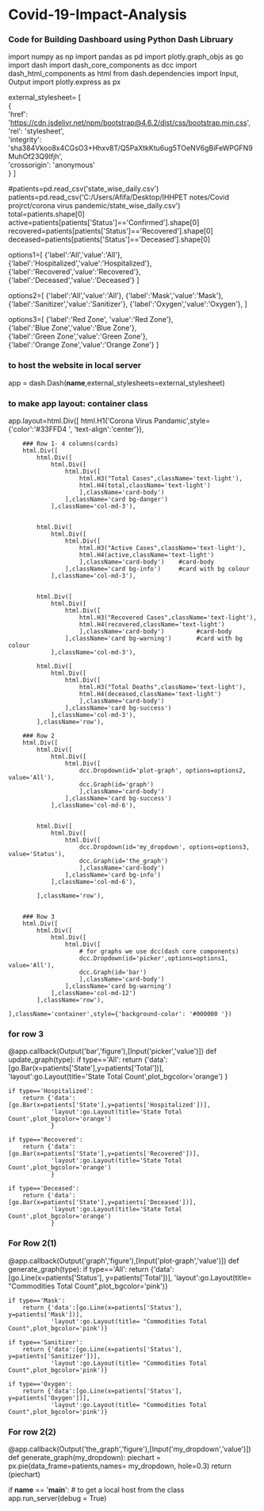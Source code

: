 # Covid-19-Impact-Analysis

### Code for Building Dashboard using Python Dash Libruary

import numpy as np 
import pandas as pd 
import plotly.graph_objs as go 
import dash 
import dash_core_components as dcc 
import dash_html_components as html 
from dash.dependencies import Input, Output 
import plotly.express as px 
 
external_stylesheet= [    
    {      
        'href': 'https://cdn.jsdelivr.net/npm/bootstrap@4.6.2/dist/css/bootstrap.min.css',         
        'rel': 'stylesheet',         
        'integrity': 'sha384Vkoo8x4CGsO3+Hhxv8T/Q5PaXtkKtu6ug5TOeNV6gBiFeWPGFN9MuhOf23Q9Ifjh',         
        'crossorigin': 'anonymous'    
     } 
] 

#patients=pd.read_csv('state_wise_daily.csv')
patients=pd.read_csv('C:/Users/Afifa/Desktop/IHHPET notes/Covid projrct/corona virus pandemic/state_wise_daily.csv')
total=patients.shape[0]
active=patients[patients['Status']=='Confirmed'].shape[0]
recovered=patients[patients['Status']=='Recovered'].shape[0]
deceased=patients[patients['Status']=='Deceased'].shape[0]

options1=[
    {'label':'All','value':'All'},
    {'label':'Hospitalized','value':'Hospitalized'},
    {'label':'Recovered','value':'Recovered'},
    {'label':'Deceased','value':'Deceased'}
    ]

options2=[
    {'label':'All','value':'All'},
    {'label':'Mask','value':'Mask'},
    {'label':'Sanitizer','value':'Sanitizer'},
    {'label':'Oxygen','value':'Oxygen'},
    ]

options3=[
      {'label':'Red Zone', 'value':'Red Zone'},     
      {'label':'Blue Zone','value':'Blue Zone'},     
      {'label':'Green Zone','value':'Green Zone'},     
      {'label':'Orange Zone','value':'Orange Zone'} 
    ]
 
 ### to host the website in local server
app = dash.Dash(__name__,external_stylesheets=external_stylesheet) 

### to make app layout: container class
app.layout=html.Div([
        html.H1('Corona Virus Pandamic',style={'color':'#33FFD4 ', 'text-align':'center'}),
        
        ### Row 1- 4 columns(cards)
        html.Div([
            html.Div([
                html.Div([
                    html.Div([
                        html.H3("Total Cases",className='text-light'),
                        html.H4(total,className='text-light')
                        ],className='card-body')
                    ],className='card bg-danger')
                ],className='col-md-3'),
            
            
            html.Div([
                html.Div([
                    html.Div([
                        html.H3("Active Cases",className='text-light'),
                        html.H4(active,className='text-light')
                        ],className='card-body')    #card-body
                    ],className='card bg-info')     #card with bg colour
                ],className='col-md-3'),
            
            
            html.Div([
                html.Div([
                    html.Div([
                        html.H3("Recovered Cases",className='text-light'),
                        html.H4(recovered,className='text-light')
                        ],className='card-body')         #card-body
                    ],className='card bg-warning')       #card with bg colour
                ],className='col-md-3'),
                      
            html.Div([
                html.Div([
                    html.Div([
                        html.H3("Total Deaths",className='text-light'),
                        html.H4(deceased,className='text-light')
                        ],className='card-body')
                    ],className='card bg-success')
                ],className='col-md-3'),
            ],className='row'),
        
        ### Row 2
        html.Div([
            html.Div([
                html.Div([
                    html.Div([
                        dcc.Dropdown(id='plot-graph', options=options2, value='All'),
                        dcc.Graph(id='graph')
                        ],className='card-body')
                    ],className='card bg-success')
                ],className='col-md-6'),
            
            
            html.Div([
                html.Div([
                    html.Div([
                        dcc.Dropdown(id='my_dropdown', options=options3, value='Status'),
                        dcc.Graph(id='the_graph')
                        ],className='card-body')
                    ],className='card bg-info')
                ],className='col-md-6'),
            
            ],className='row'),
    
        
        ### Row 3
        html.Div([
            html.Div([
                html.Div([
                    html.Div([
                        # for graphs we use dcc(dash core components)
                        dcc.Dropdown(id='picker',options=options1, value='All'),
                        dcc.Graph(id='bar')
                        ],className='card-body')
                    ],className='card bg-warning')
                ],className='col-md-12')
            ],className='row'),
        
    ],className='container',style={'background-color': '#000000 '})

### for row 3
@app.callback(Output('bar','figure'),[Input('picker','value')])
def update_graph(type):
    if type=='All':
        return {'data':[go.Bar(x=patients['State'],y=patients['Total'])],
                'layout':go.Layout(title='State Total Count',plot_bgcolor='orange')
                }
        
    if type=='Hospitalized':
        return {'data':[go.Bar(x=patients['State'],y=patients['Hospitalized'])],
                'layout':go.Layout(title='State Total Count',plot_bgcolor='orange')
                }
        
    if type=='Recovered':
        return {'data':[go.Bar(x=patients['State'],y=patients['Recovered'])],
                'layout':go.Layout(title='State Total Count',plot_bgcolor='orange')
                }
        
    if type=='Deceased':
        return {'data':[go.Bar(x=patients['State'],y=patients['Deceased'])],
                'layout':go.Layout(title='State Total Count',plot_bgcolor='orange')
                }

### For Row 2(1)
@app.callback(Output('graph','figure'),[Input('plot-graph','value')])
def generate_graph(type):
    if type=='All':
        return {'data':[go.Line(x=patients['Status'], y=patients['Total'])], 
                'layout':go.Layout(title= "Commodities Total Count",plot_bgcolor='pink')} 
        
    if type=='Mask':
        return {'data':[go.Line(x=patients['Status'],  y=patients['Mask'])], 
                'layout':go.Layout(title= "Commodities Total Count",plot_bgcolor='pink')} 
        
    if type=='Sanitizer':
        return {'data':[go.Line(x=patients['Status'],  y=patients['Sanitizer'])], 
                'layout':go.Layout(title= "Commodities Total Count",plot_bgcolor='pink')} 
        
    if type=='Oxygen':
        return {'data':[go.Line(x=patients['Status'], y=patients['Oxygen'])], 
                'layout':go.Layout(title= "Commodities Total Count",plot_bgcolor='pink')} 
          
### For row 2(2)
@app.callback(Output('the_graph','figure'),[Input('my_dropdown','value')])
def generate_graph(my_dropdown):
    piechart = px.pie(data_frame=patients,names= my_dropdown, hole=0.3) 
    return (piechart)

if __name__ == '__main__': 
    # to get a local host from the class
    app.run_server(debug = True) 
    
